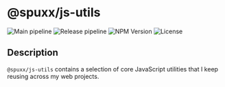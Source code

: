 # @spuxx/js-utils

![Main pipeline](https://github.com/spuxx1701/jslibs/actions/workflows/main.yml/badge.svg)
![Release pipeline](https://github.com/spuxx1701/jslibs/actions/workflows/release_js_utils.yml/badge.svg)
![NPM Version](https://img.shields.io/npm/v/%40spuxx%2Fjs-utils)
![License](https://img.shields.io/github/license/spuxx1701/jslibs)

## Description

`@spuxx/js-utils` contains a selection of core JavaScript utilities that I keep reusing across my web projects.
